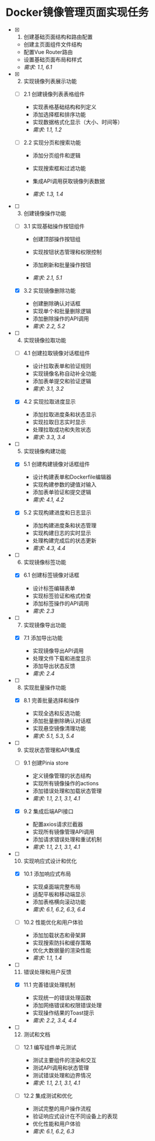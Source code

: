 # Docker镜像管理页面实现任务

- [x] 1. 创建基础页面结构和路由配置



  - 创建主页面组件文件结构
  - 配置Vue Router路由
  - 设置基础页面布局和样式
  - _需求: 1.1, 6.1_


- [x] 2. 实现镜像列表展示功能

  - [ ] 2.1 创建镜像列表表格组件
    - 实现表格基础结构和列定义
    - 添加选择框和排序功能
    - 实现数据格式化显示（大小、时间等）
    - _需求: 1.1, 1.2_


  - [ ] 2.2 实现分页和搜索功能
    - 添加分页组件和逻辑
    - 实现搜索框和过滤功能

    - 集成API调用获取镜像列表数据

    - _需求: 1.3, 1.4_

- [ ] 3. 创建镜像操作功能
  - [ ] 3.1 实现基础操作按钮组件
    - 创建顶部操作按钮组

    - 实现按钮状态管理和权限控制
    - 添加刷新和批量操作按钮
    - _需求: 2.1, 5.1_

  - [x] 3.2 实现镜像删除功能

    - 创建删除确认对话框
    - 实现单个和批量删除逻辑
    - 添加删除操作的API调用
    - _需求: 2.2, 5.2_

- [ ] 4. 实现镜像拉取功能
  - [ ] 4.1 创建拉取镜像对话框组件
    - 设计拉取表单和验证规则
    - 实现镜像名称自动补全功能
    - 添加表单提交和验证逻辑
    - _需求: 3.1, 3.2_

  - [x] 4.2 实现拉取进度显示

    - 添加拉取进度条和状态显示
    - 实现拉取日志实时显示
    - 处理拉取成功和失败状态
    - _需求: 3.3, 3.4_

- [ ] 5. 实现镜像构建功能
  - [x] 5.1 创建构建镜像对话框组件

    - 设计构建表单和Dockerfile编辑器
    - 实现构建参数的键值对输入
    - 添加表单验证和提交逻辑
    - _需求: 4.1, 4.2_

  - [x] 5.2 实现构建进度和日志显示

    - 添加构建进度条和状态管理
    - 实现构建日志的实时显示
    - 处理构建完成后的状态更新
    - _需求: 4.3, 4.4_

- [ ] 6. 实现镜像标签功能
  - [x] 6.1 创建标签镜像对话框

    - 设计标签编辑表单
    - 实现标签验证和格式检查
    - 添加标签操作的API调用
    - _需求: 2.3_

- [ ] 7. 实现镜像导出功能
  - [x] 7.1 添加导出功能

    - 实现镜像导出API调用
    - 处理文件下载和进度显示
    - 添加导出状态反馈
    - _需求: 2.4_

- [ ] 8. 实现批量操作功能
  - [x] 8.1 完善批量选择和操作

    - 实现全选和反选功能
    - 添加批量删除确认对话框
    - 实现悬空镜像清理功能
    - _需求: 5.1, 5.3, 5.4_

- [ ] 9. 实现状态管理和API集成
  - [ ] 9.1 创建Pinia store
    - 定义镜像管理的状态结构
    - 实现所有镜像操作的actions
    - 添加错误处理和加载状态管理
    - _需求: 1.1, 2.1, 3.1, 4.1_

  - [x] 9.2 集成后端API接口


    - 配置axios请求拦截器
    - 实现所有镜像管理API调用
    - 添加请求错误处理和重试机制
    - _需求: 1.1, 2.1, 3.1, 4.1_

- [ ] 10. 实现响应式设计和优化
  - [x] 10.1 添加响应式布局

    - 实现桌面端完整布局
    - 适配平板和移动端显示
    - 添加表格横向滚动功能
    - _需求: 6.1, 6.2, 6.3, 6.4_

  - [ ] 10.2 性能优化和用户体验
    - 添加加载状态和骨架屏
    - 实现搜索防抖和缓存策略
    - 优化大数据量的渲染性能
    - _需求: 1.1, 1.4_

- [ ] 11. 错误处理和用户反馈
  - [x] 11.1 完善错误处理机制



    - 实现统一的错误处理函数
    - 添加网络错误和权限错误处理
    - 实现操作结果的Toast提示
    - _需求: 2.2, 3.4, 4.4_

- [ ] 12. 测试和文档
  - [ ] 12.1 编写组件单元测试
    - 测试主要组件的渲染和交互
    - 测试API调用和状态管理
    - 测试错误处理和边界情况
    - _需求: 1.1, 2.1, 3.1, 4.1_

  - [ ] 12.2 集成测试和优化
    - 测试完整的用户操作流程
    - 验证响应式设计在不同设备上的表现
    - 优化性能和用户体验
    - _需求: 6.1, 6.2, 6.3_